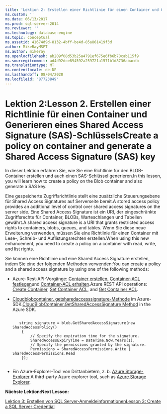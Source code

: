 ```yaml
---
title: 'Lektion 2: Erstellen einer Richtlinie für einen Container und Generieren eines Shared Access Signature (SAS)-Schlüssels | Microsoft-Dokumentation'
ms.custom: ''
ms.date: 06/13/2017
ms.prod: sql-server-2014
ms.reviewer: ''
ms.technology: database-engine
ms.topic: conceptual
ms.assetid: 41674d9d-8132-4bff-be4d-85a861419f3d
author: MikeRayMSFT
ms.author: mikeray
ms.openlocfilehash: ab209f08d53b25a4791ef675e6fb6b78cab115f9
ms.sourcegitcommit: ad4d92dce894592a259721a1571b1d8736abacdb
ms.translationtype: MT
ms.contentlocale: de-DE
ms.lasthandoff: 08/04/2020
ms.locfileid: "87723849"
---
```

# <a name="lesson-2-create-a-policy-on-container-and-generate-a-shared-access-signature-sas-key"></a><span data-ttu-id="35c4c-103">Lektion 2:</span><span class="sxs-lookup"><span data-stu-id="35c4c-103">Lesson 2.</span></span> <span data-ttu-id="35c4c-104">Erstellen einer Richtlinie für einen Container und Generieren eines Shared Access Signature (SAS)-Schlüssels</span><span class="sxs-lookup"><span data-stu-id="35c4c-104">Create a policy on container and generate a Shared Access Signature (SAS) key</span></span>
  <span data-ttu-id="35c4c-105">In dieser Lektion erfahren Sie, wie Sie eine Richtlinie für den BLOB-Container erstellen und auch einen SAS-Schlüssel generieren.</span><span class="sxs-lookup"><span data-stu-id="35c4c-105">In this lesson, you will learn how to create a policy on the Blob container and also generate a SAS key.</span></span>  
  
 <span data-ttu-id="35c4c-106">Eine gespeicherte Zugriffsrichtlinie stellt eine zusätzliche Steuerungsebene für Shared Access Signatures auf Serverseite bereit.</span><span class="sxs-lookup"><span data-stu-id="35c4c-106">A stored access policy provides an additional level of control over shared access signatures on the server side.</span></span> <span data-ttu-id="35c4c-107">Eine Shared Access Signature ist ein URI, der eingeschränkte Zugriffsrechte für Container, BLOBs, Warteschlangen und Tabellen gewährt.</span><span class="sxs-lookup"><span data-stu-id="35c4c-107">A shared access signature is a URI that grants restricted access rights to containers, blobs, queues, and tables.</span></span> <span data-ttu-id="35c4c-108">Wenn Sie diese neue Erweiterung verwenden, müssen Sie eine Richtlinie für einen Container mit Lese-, Schreib- und Auflistungsrechten erstellen.</span><span class="sxs-lookup"><span data-stu-id="35c4c-108">When using this new enhancement, you need to create a policy on a container with read, write, and list rights.</span></span>  
  
 <span data-ttu-id="35c4c-109">Sie können eine Richtlinie und eine Shared Access Signature erstellen, indem Sie eine der folgenden Methoden verwenden:</span><span class="sxs-lookup"><span data-stu-id="35c4c-109">You can create a policy and a shared access signature by using one of the following methods:</span></span>  
  
-   <span data-ttu-id="35c4c-110">Azure-Rest-API-Vorgänge: [Container erstellen](https://msdn.microsoft.com/library/azure/dd179468.aspx), [Container-ACL festlegen](https://msdn.microsoft.com/library/azure/dd179391.aspx)und [Container-ACL erhalten](https://msdn.microsoft.com/library/azure/dd179469.aspx).</span><span class="sxs-lookup"><span data-stu-id="35c4c-110">Azure REST API operations: [Create Container](https://msdn.microsoft.com/library/azure/dd179468.aspx), [Set Container ACL](https://msdn.microsoft.com/library/azure/dd179391.aspx), and [Get Container ACL](https://msdn.microsoft.com/library/azure/dd179469.aspx).</span></span>  
  
-   <span data-ttu-id="35c4c-111">[Cloudblobcontainer. getsharedaccesssignature-Methode](https://docs.microsoft.com/dotnet/api/microsoft.azure.storage.blob.cloudblobcontainer.getsharedaccesssignature) im Azure-SDK.</span><span class="sxs-lookup"><span data-stu-id="35c4c-111">[CloudBlobContainer.GetSharedAccessSignature Method](https://docs.microsoft.com/dotnet/api/microsoft.azure.storage.blob.cloudblobcontainer.getsharedaccesssignature) in the Azure SDK.</span></span>  
  
    ```  
  
       string signature = blob.GetSharedAccessSignature(new SharedAccessPolicy()   
        {   
            // Specify the expiration time for the signature.   
            SharedAccessExpiryTime = DateTime.Now.Years(1),   
            // Specify the permissions granted by the signature.    
            Permissions = SharedAccessPermissions.Write | SharedAccessPermissions.Read   
        });  
  
    ```  
  
-   <span data-ttu-id="35c4c-112">Ein Azure-Explorer-Tool von Drittanbietern, z. b. [Azure Storage-Explorer](https://azurestorageexplorer.codeplex.com/).</span><span class="sxs-lookup"><span data-stu-id="35c4c-112">A third-party Azure explorer tool, such as [Azure Storage Explorer](https://azurestorageexplorer.codeplex.com/).</span></span>  
  
 <span data-ttu-id="35c4c-113">**Nächste Lektion:**</span><span class="sxs-lookup"><span data-stu-id="35c4c-113">**Next Lesson:**</span></span>  
  
 [<span data-ttu-id="35c4c-114">Lektion 3: Erstellen von SQL Server-Anmeldeinformationen</span><span class="sxs-lookup"><span data-stu-id="35c4c-114">Lesson 3: Create a SQL Server Credential</span></span>](../relational-databases/lesson-2-create-a-sql-server-credential-using-a-shared-access-signature.md)  
  
